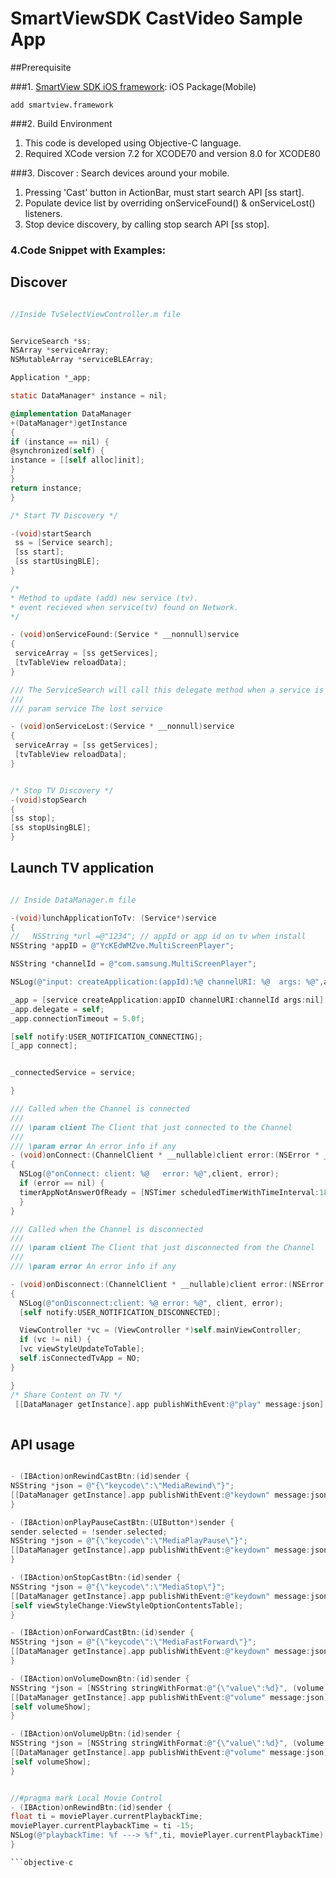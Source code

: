# SmartViewSDK CastVideo Sample App #

##Prerequisite

###1. [SmartView SDK iOS framework](http://www.samsungdforum.com/AddLibrary/SmartViewDownload):  iOS Package(Mobile)
	
	add smartview.framework
	
###2. Build Environment
1. This code is developed using Objective-C language.
2. Required XCode version 7.2 for XCODE70 and version 8.0 for XCODE80
	

###3. Discover : Search devices around your mobile.
1. Pressing 'Cast' button in ActionBar, must start search API [ss start].
2. Populate device list by overriding onServiceFound() & onServiceLost() listeners.
3. Stop device discovery, by calling stop search API [ss stop].

### 4.Code Snippet with Examples:

## Discover ##

```objective-c

//Inside TvSelectViewController.m file


ServiceSearch *ss;
NSArray *serviceArray;
NSMutableArray *serviceBLEArray;

Application *_app;

static DataManager* instance = nil;

@implementation DataManager
+(DataManager*)getInstance
{
if (instance == nil) {
@synchronized(self) {
instance = [[self alloc]init];
}
}
return instance;
}

/* Start TV Discovery */

-(void)startSearch
 ss = [Service search];
 [ss start];
 [ss startUsingBLE];
}

/*
* Method to update (add) new service (tv).
* event recieved when service(tv) found on Network.
*/

- (void)onServiceFound:(Service * __nonnull)service
{
 serviceArray = [ss getServices];
 [tvTableView reloadData];
}

/// The ServiceSearch will call this delegate method when a service is lost
///
/// param service The lost service

- (void)onServiceLost:(Service * __nonnull)service
{
 serviceArray = [ss getServices];
 [tvTableView reloadData];
}


/* Stop TV Discovery */
-(void)stopSearch
{
[ss stop];
[ss stopUsingBLE];
}

```

## Launch TV application ##

```objective-c

// Inside DataManager.m file

-(void)lunchApplicationToTv: (Service*)service
{
//   NSString *url =@"1234"; // appId or app id on tv when install
NSString *appID = @"YcKEdWMZve.MultiScreenPlayer";

NSString *channelId = @"com.samsung.MultiScreenPlayer";

NSLog(@"input: createApplication:(appId):%@ channelURI: %@  args: %@",appID,  channelId, nil);

_app = [service createApplication:appID channelURI:channelId args:nil];
_app.delegate = self;
_app.connectionTimeout = 5.0f;

[self notify:USER_NOTIFICATION_CONNECTING];
[_app connect];


_connectedService = service;

}

/// Called when the Channel is connected
///
/// \param client The Client that just connected to the Channel
///
/// \param error An error info if any
- (void)onConnect:(ChannelClient * __nullable)client error:(NSError * __nullable)error
{
  NSLog(@"onConnect: client: %@   error: %@",client, error);
  if (error == nil) {
  timerAppNotAnswerOfReady = [NSTimer scheduledTimerWithTimeInterval:18.0f target:self selector:@selector(cannotCommunicateWithTvApp) userInfo:nil repeats:NO];
  }
}

/// Called when the Channel is disconnected
///
/// \param client The Client that just disconnected from the Channel
///
/// \param error An error info if any

- (void)onDisconnect:(ChannelClient * __nullable)client error:(NSError * __nullable)error
{
  NSLog(@"onDisconnect:client: %@ error: %@", client, error);
  [self notify:USER_NOTIFICATION_DISCONNECTED];

  ViewController *vc = (ViewController *)self.mainViewController;
  if (vc != nil) {
  [vc viewStyleUpdateToTable];
  self.isConnectedTvApp = NO;
}

}
/* Share Content on TV */
 [[DataManager getInstance].app publishWithEvent:@"play" message:json];
 
```

## API usage ##

```objective-c

- (IBAction)onRewindCastBtn:(id)sender {
NSString *json = @"{\"keycode\":\"MediaRewind\"}";
[[DataManager getInstance].app publishWithEvent:@"keydown" message:json];
}

- (IBAction)onPlayPauseCastBtn:(UIButton*)sender {
sender.selected = !sender.selected;
NSString *json = @"{\"keycode\":\"MediaPlayPause\"}";
[[DataManager getInstance].app publishWithEvent:@"keydown" message:json];
}

- (IBAction)onStopCastBtn:(id)sender {
NSString *json = @"{\"keycode\":\"MediaStop\"}";
[[DataManager getInstance].app publishWithEvent:@"keydown" message:json];
[self viewStyleChange:ViewStyleOptionContentsTable];
}

- (IBAction)onForwardCastBtn:(id)sender {
NSString *json = @"{\"keycode\":\"MediaFastForward\"}";
[[DataManager getInstance].app publishWithEvent:@"keydown" message:json];
}

- (IBAction)onVolumeDownBtn:(id)sender {
NSString *json = [NSString stringWithFormat:@"{\"value\":%d}", (volume > 0)?--volume:volume];
[[DataManager getInstance].app publishWithEvent:@"volume" message:json];
[self volumeShow];
}

- (IBAction)onVolumeUpBtn:(id)sender {
NSString *json = [NSString stringWithFormat:@"{\"value\":%d}", (volume < 100)?++volume:volume];
[[DataManager getInstance].app publishWithEvent:@"volume" message:json];
[self volumeShow];
}


//#pragma mark Local Movie Control
- (IBAction)onRewindBtn:(id)sender {
float ti = moviePlayer.currentPlaybackTime;
moviePlayer.currentPlaybackTime = ti -15;
NSLog(@"playbackTime: %f ---> %f",ti, moviePlayer.currentPlaybackTime);
}

```objective-c

